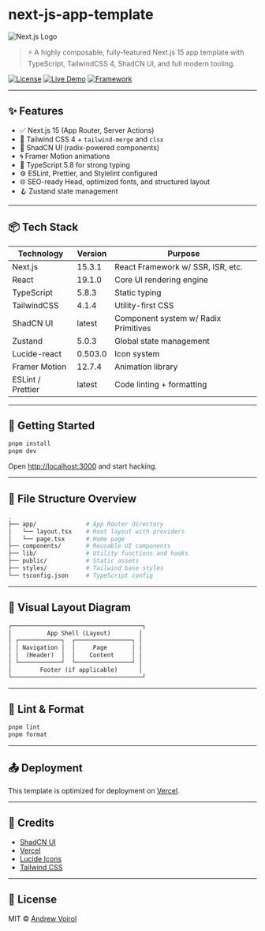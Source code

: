 # next-js-app-template

![Next.js Logo](https://upload.wikimedia.org/wikipedia/commons/8/8e/Nextjs-logo.svg#animated)

> ⚡ A highly composable, fully-featured Next.js 15 app template with TypeScript, TailwindCSS 4, ShadCN UI, and full modern tooling.

[![License](https://img.shields.io/badge/license-MIT-blue.svg)](LICENSE)
[![Live Demo](https://img.shields.io/badge/demo-live-green)](https://next-js-app-template.vercel.app)
[![Framework](https://img.shields.io/badge/Next.js-15.3.1-black?logo=next.js)](https://nextjs.org)

---

## ✨ Features

- ✅ Next.js 15 (App Router, Server Actions)
- 🎨 Tailwind CSS 4 + `tailwind-merge` and `clsx`
- 🧩 ShadCN UI (radix-powered components)
- 🌀 Framer Motion animations
- 🔐 TypeScript 5.8 for strong typing
- ⚙️ ESLint, Prettier, and Stylelint configured
- 🌐 SEO-ready Head, optimized fonts, and structured layout
- 🪝 Zustand state management

---

## 📦 Tech Stack

| Technology         | Version    | Purpose                                |
|-------------------|------------|----------------------------------------|
| Next.js           | 15.3.1     | React Framework w/ SSR, ISR, etc.     |
| React             | 19.1.0     | Core UI rendering engine               |
| TypeScript        | 5.8.3      | Static typing                          |
| TailwindCSS       | 4.1.4      | Utility-first CSS                      |
| ShadCN UI         | latest     | Component system w/ Radix Primitives  |
| Zustand           | 5.0.3      | Global state management                |
| Lucide-react      | 0.503.0    | Icon system                            |
| Framer Motion     | 12.7.4     | Animation library                      |
| ESLint / Prettier | latest     | Code linting + formatting              |

---

## 🚀 Getting Started

```bash
pnpm install
pnpm dev
```

Open [http://localhost:3000](http://localhost:3000) and start hacking.

---

## 🧠 File Structure Overview

```sh
.
├── app/              # App Router directory
│   └── layout.tsx    # Root layout with providers
│   └── page.tsx      # Home page
├── components/       # Reusable UI components
├── lib/              # Utility functions and hooks
├── public/           # Static assets
├── styles/           # Tailwind base styles
└── tsconfig.json     # TypeScript config
```

---

## 📐 Visual Layout Diagram

```txt
┌─────────────────────────────────────┐
│          App Shell (Layout)        │
│ ┌────────────┐  ┌────────────────┐ │
│ │ Navigation │  │     Page       │ │
│ │  (Header)  │  │    Content     │ │
│ └────────────┘  └────────────────┘ │
│        Footer (if applicable)      │
└─────────────────────────────────────┘
```

---

## 🧪 Lint & Format

```bash
pnpm lint
pnpm format
```

---

## 📤 Deployment

This template is optimized for deployment on [Vercel](https://vercel.com).

---

## 🙌 Credits

- [ShadCN UI](https://ui.shadcn.com/)
- [Vercel](https://vercel.com)
- [Lucide Icons](https://lucide.dev/)
- [Tailwind CSS](https://tailwindcss.com/)

---

## 📝 License

MIT © [Andrew Voirol](https://github.com/AndrewVoirol)

